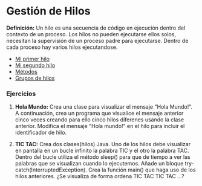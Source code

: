 # Gestión de Hilos

**Definición:** Un hilo es una secuencia de código en ejecución dentro del contexto de un proceso. Los hilos no pueden ejecutarse ellos solos, necesitan la supervisión de un proceso padre para ejecutarse. Dentro de cada proceso hay varios hilos ejecutandose.

- [Mi primer hilo](https://github.com/franlu/DAM-PSP/blob/master/hilos/hiloThread.java)
- [Mi segundo hilo](https://github.com/franlu/DAM-PSP/blob/master/hilos/Hilo1Thread.java)
- [Métodos](https://github.com/franlu/DAM-PSP/blob/master/hilos/Hilo2Thread.java)
- [Grupos de hilos](https://github.com/franlu/DAM-PSP/blob/master/hilos/Hilo3Thread.java)

### Ejercicios

1. **Hola Mundo:** Crea una clase para visualizar el mensaje "Hola Mundo!". A continuación, crea un programa que visualice el mensaje anterior cinco veces creando para ello cinco hilos diferenes usando la clase anterior. Modifica el mensaje "Hola mundo!" en el hilo para incluir el identificador de hilo.

2. **TIC TAC:** Crea dos clases(hilos) Java. Uno de los hilos debe visualizar en pantalla en un bucle infinito la palabra TIC y el otro la palabra TAC. Dentro del bucle utiliza el método sleep() para que de tiempo a ver las palabras que se visualizan cuando lo ejecutemos. Añade un bloque try-catch(InterruptedException). Crea la función main() que haga uso de los hilos anteriores. ¿Se visualiza de forma ordena TIC TAC TIC TAC ...?